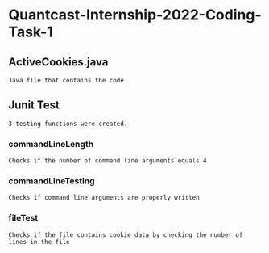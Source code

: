 # Quantcast-Internship-2022-Coding-Task-1


## ActiveCookies.java

```
Java file that contains the code
```

## Junit Test 
```
3 testing functions were created. 
```
### commandLineLength
```
Checks if the number of command line arguments equals 4
```
### commandLineTesting 
```
Checks if command line arguments are properly written
```
### fileTest 
```
Checks if the file contains cookie data by checking the number of lines in the file
```
